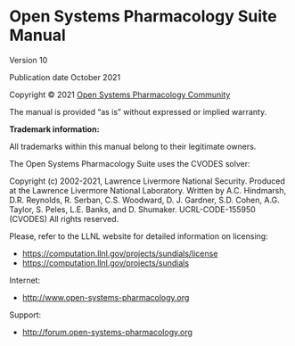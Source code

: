 # Open Systems Pharmacology Suite Manual

Version 10

Publication date October 2021

Copyright © 2021 [Open Systems Pharmacology Community](references.md#115)

The manual is provided “as is” without expressed or implied warranty.

**Trademark information:**

All trademarks within this manual belong to their legitimate owners.

The Open Systems Pharmacology Suite uses the CVODES solver:

Copyright (c) 2002-2021, Lawrence Livermore National Security.
Produced at the Lawrence Livermore National Laboratory.
Written by A.C. Hindmarsh, D.R. Reynolds, R. Serban, C.S. Woodward, D. J. Gardner, S.D. Cohen, A.G. Taylor, S. Peles, L.E. Banks, and D. Shumaker.
UCRL-CODE-155950 (CVODES)
All rights reserved.

Please, refer to the LLNL website for detailed information on licensing:

- https://computation.llnl.gov/projects/sundials/license
- https://computation.llnl.gov/projects/sundials

Internet:

- http://www.open-systems-pharmacology.org

Support:

- http://forum.open-systems-pharmacology.org
